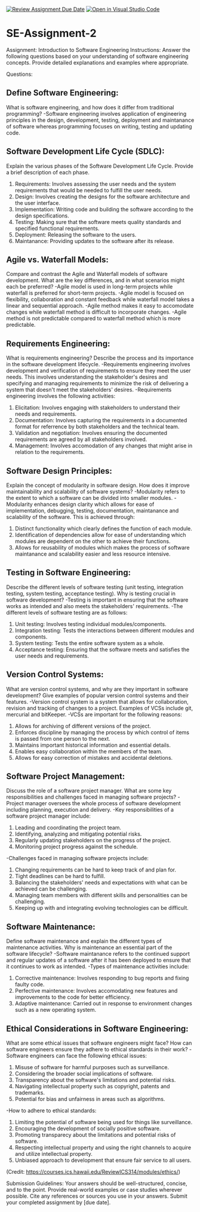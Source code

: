 [![Review Assignment Due Date](https://classroom.github.com/assets/deadline-readme-button-22041afd0340ce965d47ae6ef1cefeee28c7c493a6346c4f15d667ab976d596c.svg)](https://classroom.github.com/a/-ucQIGTc)
[![Open in Visual Studio Code](https://classroom.github.com/assets/open-in-vscode-2e0aaae1b6195c2367325f4f02e2d04e9abb55f0b24a779b69b11b9e10269abc.svg)](https://classroom.github.com/online_ide?assignment_repo_id=15341122&assignment_repo_type=AssignmentRepo)

# SE-Assignment-2

Assignment: Introduction to Software Engineering
Instructions:
Answer the following questions based on your understanding of software engineering concepts. Provide detailed explanations and examples where appropriate.

Questions:

## Define Software Engineering:

What is software engineering, and how does it differ from traditional programming?
-Software engineering involves application of engineering principles in the design, development, testing, deployment and maintanance of software whereas programming focuses on writing, testing and updating code.

## Software Development Life Cycle (SDLC):

Explain the various phases of the Software Development Life Cycle. Provide a brief description of each phase.

1. Requirements: Involves assessing the user needs and the system requirements that would be needed to fulfill the user needs.
2. Design: Involves creating the designs for the software architecture and the user interface.
3. Implementation: Writing code and building the software according to the design specifications.
4. Testing: Making sure that the software meets quality standards and specified functional requirements.
5. Deployment: Releasing the software to the users.
6. Maintanance: Providing updates to the software after its release.

## Agile vs. Waterfall Models:

Compare and contrast the Agile and Waterfall models of software development. What are the key differences, and in what scenarios might each be preferred?
-Agile model is used in long-term projects while waterfall is preferred for short-term projects.
-Agile model is focused on flexibility, collaboration and constant feedback while waterfall model takes a linear and sequential approach.
-Agile method makes it easy to accomodate changes while waterfall method is difficult to incorporate changes.
-Agile method is not predictable compared to waterfall method which is more predictable.

## Requirements Engineering:

What is requirements engineering? Describe the process and its importance in the software development lifecycle.
-Requirements engineering involves development and verification of requirements to ensure they meet the user needs. This involves understanding the stakeholder's desires and specifying and managing requirements to minimize the risk of delivering a system that doesn't meet the stakeholders' desires.
-Requirements engineering involves the following activities:

1. Elicitation: Involves engaging with stakeholders to understand their needs and requirements.
2. Documentation: Involves capturing the requirements in a documented format for referrence by both stakeholders and the technical team.
3. Validation and negotiation: Involves ensuring the documented requirements are agreed by all stakeholders involved.
4. Management: Involves accomodation of any changes that might arise in relation to the requirements.

## Software Design Principles:

Explain the concept of modularity in software design. How does it improve maintainability and scalability of software systems?
-Modularity refers to the extent to which a software can be divided into smaller modules.
-Modularity enhances design clarity which allows for ease of implementation, debugging, testing, documentation, maintanance and scalability of the software. This is achieved through:

1. Distinct functionality which clearly defines the function of each module.
2. Identification of dependencies allow for ease of understanding which modules are dependent on the other to achieve their functions.
3. Allows for reusability of modules which makes the process of software maintanance and scalability easier and less resource intensive.

## Testing in Software Engineering:

Describe the different levels of software testing (unit testing, integration testing, system testing, acceptance testing). Why is testing crucial in software development?
-Testing is important in ensuring that the software works as intended and also meets the stakeholders' requirements.
-The different levels of software testing are as follows:

1. Unit testing: Involves testing individual modules/components.
2. Integration testing: Tests the interactions between different modules and components.
3. System testing: Tests the entire software system as a whole.
4. Acceptance testing: Ensuring that the software meets and satisfies the user needs and requirements.

## Version Control Systems:

What are version control systems, and why are they important in software development? Give examples of popular version control systems and their features.
-Version control system is a system that allows for collaboration, revision and tracking of changes to a project. Examples of VCSs include git, mercurial and bitKeeper.
-VCSs are important for the following reasons:

1. Allows for archiving of different versions of the project.
2. Enforces discipline by managing the process by which control of items is passed from one person to the next.
3. Maintains important historical information and essential details.
4. Enables easy collaboration within the members of the team.
5. Allows for easy correction of mistakes and accidental deletions.

## Software Project Management:

Discuss the role of a software project manager. What are some key responsibilities and challenges faced in managing software projects?
-Project manager oversees the whole process of software development including planning, execution and delivery.
-Key responsibilities of a software project manager include:

1. Leading and coordinating the project team.
2. Identifying, analyzing and mitigating potential risks.
3. Regularly updating stakeholders on the progress of the project.
4. Monitoring project progress against the schedule.

-Challenges faced in managing software projects include:

1. Changing requirements can be hard to keep track of and plan for.
2. Tight deadlines can be hard to fulfill.
3. Balancing the stakeholders' needs and expectations with what can be achieved can be challenging.
4. Managing team members with different skills and personalities can be challenging.
5. Keeping up with and integrating evolving technologies can be difficult.

## Software Maintenance:

Define software maintenance and explain the different types of maintenance activities. Why is maintenance an essential part of the software lifecycle?
-Software maintanance refers to the continued support and regular updates of a software after it has been deployed to ensure that it continues to work as intended.
-Types of maintenance activities include:

1. Corrective maintenance: Involves responding to bug reports and fixing faulty code.
2. Perfective maintenance: Involves accomodating new features and improvements to the code for better efficiency.
3. Adaptive maintenance: Carried out in response to environment changes such as a new operating system.

## Ethical Considerations in Software Engineering:

What are some ethical issues that software engineers might face? How can software engineers ensure they adhere to ethical standards in their work?
-Software engineers can face the following ethical issues:

1. Misuse of software for harmful purposes such as surveillance.
2. Considering the broader social implications of software.
3. Transparency about the software's limitations and potential risks.
4. Navigating intellectual property such as copyright, patents and trademarks.
5. Potential for bias and unfairness in areas such as algorithms.

-How to adhere to ethical standards:

1. Limiting the potential of software being used for things like surveillance.
2. Encouraging the development of socially positive software.
3. Promoting transparecy about the limitations and potential risks of software.
4. Respecting intellectual property and using the right channels to acquire and utilize intellectual property.
5. Unbiased approach to development that ensure fair service to all users.

(Credit: https://courses.ics.hawaii.edu/ReviewICS314/modules/ethics/)

Submission Guidelines:
Your answers should be well-structured, concise, and to the point.
Provide real-world examples or case studies wherever possible.
Cite any references or sources you use in your answers.
Submit your completed assignment by [due date].
